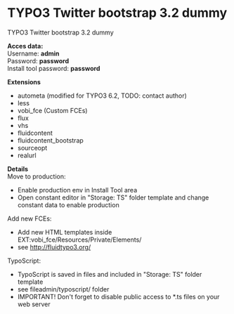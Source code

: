 TYPO3 Twitter bootstrap 3.2 dummy
=================================

TYPO3 Twitter bootstrap 3.2 dummy

<b>Acces data:</b><br>
Username: <b>admin</b><br>
Password: <b>password</b><br>
Install tool password: <b>password</b>

<b>Extensions</b>
- autometa (modified for TYPO3 6.2, TODO: contact author)
- less
- vobi_fce (Custom FCEs)
- flux
- vhs
- fluidcontent
- fluidcontent_bootstrap
- sourceopt
- realurl

<b>Details</b><br>
Move to production:<br>
- Enable production env in Install Tool area
- Open constant editor in "Storage: TS" folder template and change constant data to enable production

Add new FCEs:<br>
- Add new HTML templates inside EXT:vobi_fce/Resources/Private/Elements/
- see http://fluidtypo3.org/

TypoScript:<br>
- TypoScript is saved in files and included in "Storage: TS" folder template
- see fileadmin/typoscript/ folder
- IMPORTANT! Don't forget to disable public access to *.ts files on your web server
